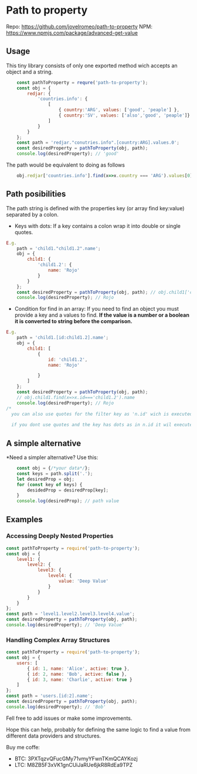 # Path to property
Repo: https://github.com/jovelromeo/path-to-property
NPM: https://www.npmjs.com/package/advanced-get-value

## Usage
This tiny library consists of only one exported method wich accepts an object and a string.
```js
    const pathToProperty = requre('path-to-property');
    const obj = {
        redjar: {
            'countries.info': {
                [
                    { country:'ARG', values: ['good', 'peaple'] },
                    { country:'SV', values: ['also','good', 'peaple']}
                ]
            }
        }
    }; 
    const path = 'redjar."conutries.info".[country:ARG].values.0';
    const desiredProperty = pathToProperty(obj, path); 
    console.log(desiredProperty); // 'good'
```
The path would be equivalent to doing as follows
```js
    obj.redjar['countries.info'].find(x=>x.country === 'ARG').values[0] // 'good'
```
## Path posibilities
The path string is defined with the properties key (or array find key:value) separated by a colon.
- Keys with dots: 
 If a key contains a colon wrap it into double or single quotes.
```js
E.g.
    path = 'child1."child1.2".name';
    obj = {
        child1: {
            'child1.2': {
                name: 'Rojo'
            }
        }
    };
    const desiredProperty = pathToProperty(obj, path); // obj.child1['child.2'].name
    console.log(desiredProperty); // Rojo

```
- Condition for find in an array: 
 If you need to find an object you must provide a key and a values to find. **If the value is a number or a boolean it is converted to string before the comparison.**
```js
E.g.
    path = 'child1.[id:child1.2].name';
    obj = {
        child1: [
            {
                id: 'child1.2',
                name: 'Rojo'

            }
        ]
    };
    const desiredProperty = pathToProperty(obj, path); 
    // obj.child1.find(x=>x.id==='child1.2').name
    console.log(desiredProperty); // Rojo
/*
  you can also use quotes for the filter key as 'n.id' wich is executed this way: [..] .filter(x=>x['n.id'] === <value>) [..]
  
  if you dont use quotes and the key has dots as in n.id it wil executed this way: [..] .filter(x=>x.n.id === <value>) [..]
```

## A simple alternative
*Need a simpler alternative? Use this: 
```js
    const obj = {/*your data*/};
    const keys = path.split('.');
    let desiredProp = obj;
    for (const key of keys) {
        desidedProp = desiredProp[key];
    }
    console.log(desiredProp); // path value
```

## Examples

### Accessing Deeply Nested Properties
```js
const pathToProperty = require('path-to-property');
const obj = {
    level1: {
        level2: {
            level3: {
                level4: {
                    value: 'Deep Value'
                }
            }
        }
    }
};
const path = 'level1.level2.level3.level4.value';
const desiredProperty = pathToProperty(obj, path);
console.log(desiredProperty); // 'Deep Value'
```

### Handling Complex Array Structures
```js
const pathToProperty = require('path-to-property');
const obj = {
    users: [
        { id: 1, name: 'Alice', active: true },
        { id: 2, name: 'Bob', active: false },
        { id: 3, name: 'Charlie', active: true }
    ]
};
const path = 'users.[id:2].name';
const desiredProperty = pathToProperty(obj, path);
console.log(desiredProperty); // 'Bob'
```

Fell free to add issues or make some improvements.

Hope this can help, probably for defining the same logic to find a value from different data providers and structures.

Buy me coffe:
- BTC: 3PXTqzvQFucGMy71vmyYFwnTKmQCAYKozj
- LTC: M8ZB5F3xVK1gnCUiJaRUe6jkR8RdEa9TPZ 
